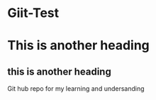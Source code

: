 # Giit-Test

# This is another heading

## this is another heading

Git hub repo for my learning and undersanding
